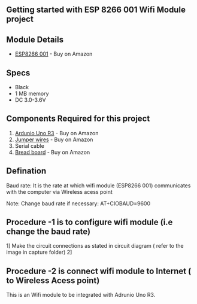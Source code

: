 ## Getting started with ESP 8266 001 Wifi Module project 

## Module Details

* [ESP8266 001](https://www.amazon.com/Makerfocus-ESP8266-Wireless-Transceiver-Compatible/dp/B01EA3UJJ4/ref=sr_1_fkmrnull_12_sspa?keywords=esp8266+001&qid=1556673961&s=electronics&sr=1-12-fkmrnull-spons&psc=1) - Buy on Amazon

## Specs 
* Black
* 1 MB memory 
* DC 3.0-3.6V 

## Components Required for this project
1) [Ardunio Uno R3](https://www.amazon.com/Arduino-A000066-ARDUINO-UNO-R3/dp/B008GRTSV6) - Buy on Amazon
2) [Jumper wires](https://www.amazon.com/Elegoo-EL-CP-004-Multicolored-Breadboard-arduino/dp/B01EV70C78/ref=sr_1_2?keywords=wires+for+arduino&qid=1559065046&s=electronics&sr=1-2-spell) - Buy on Amazon
3) Serial cable
4) [Bread board](https://www.amazon.com/EL-CP-003-Breadboard-Solderless-Distribution-Connecting/dp/B01EV6LJ7G/ref=sr_1_1_sspa?keywords=Bread+board%5D&qid=1559065145&s=electronics&sr=1-1-spons&psc=1) - Buy on Amazon


## Defination

Baud rate: It is the rate at which wifi module (ESP8266 001) communicates with the computer via Wireless acess point 

Note: Change baud rate if necessary: AT+CIOBAUD=9600 

## Procedure -1 is to configure wifi module (i.e change the baud rate)

1] Make the circuit connections as stated in circuit diagram ( refer to the image in capture folder) 
2] 

## Procedure -2 is connect wifi module to Internet ( to Wireless Acess point) 
This is an Wifi module to be integrated with Adrunio Uno R3.  
